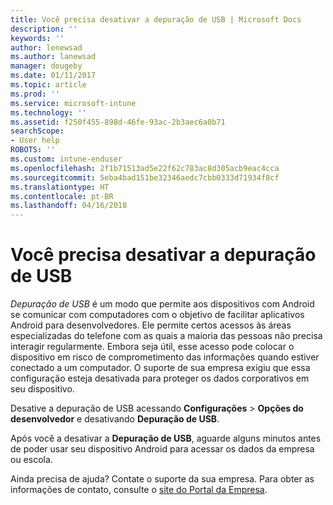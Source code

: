 ```yaml
---
title: Você precisa desativar a depuração de USB | Microsoft Docs
description: ''
keywords: ''
author: lenewsad
ms.author: lanewsad
manager: dougeby
ms.date: 01/11/2017
ms.topic: article
ms.prod: ''
ms.service: microsoft-intune
ms.technology: ''
ms.assetid: f250f455-898d-46fe-93ac-2b3aec6a0b71
searchScope:
- User help
ROBOTS: ''
ms.custom: intune-enduser
ms.openlocfilehash: 2f1b71513ad5e22f62c783ac8d305acb9eac4cca
ms.sourcegitcommit: 5eba4bad151be32346aedc7cbb0333d71934f8cf
ms.translationtype: HT
ms.contentlocale: pt-BR
ms.lasthandoff: 04/16/2018
---
```

# <a name="you-need-to-turn-off-usb-debugging"></a>Você precisa desativar a depuração de USB

_Depuração de USB_ é um modo que permite aos dispositivos com Android se comunicar com computadores com o objetivo de facilitar aplicativos Android para desenvolvedores. Ele permite certos acessos às áreas especializadas do telefone com as quais a maioria das pessoas não precisa interagir regularmente. Embora seja útil, esse acesso pode colocar o dispositivo em risco de comprometimento das informações quando estiver conectado a um computador. O suporte de sua empresa exigiu que essa configuração esteja desativada para proteger os dados corporativos em seu dispositivo.

Desative a depuração de USB acessando **Configurações** > **Opções do desenvolvedor** e desativando **Depuração de USB**.

Após você a desativar a **Depuração de USB**, aguarde alguns minutos antes de poder usar seu dispositivo Android para acessar os dados da empresa ou escola.

Ainda precisa de ajuda? Contate o suporte da sua empresa. Para obter as informações de contato, consulte o [site do Portal da Empresa](https://portal.manage.microsoft.com#HelpDeskDialog).
